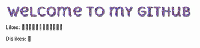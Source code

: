 ![Welcome to my GitHub](https://github.com/helen/helen/blob/trunk/welcome.gif)

Likes: 🎹👠👟🏀👩🏻‍💻🥯🍜🥟🍪🍾

Dislikes: 🧊

<!--
**helen/helen** is a ✨ _special_ ✨ repository because its `README.md` (this file) appears on your GitHub profile.

Here are some ideas to get you started:

- 🔭 I’m currently working on ...
- 🌱 I’m currently learning ...
- 👯 I’m looking to collaborate on ...
- 🤔 I’m looking for help with ...
- 💬 Ask me about ...
- 📫 How to reach me: ...
- 😄 Pronouns: ...
- ⚡ Fun fact: ...
-->
